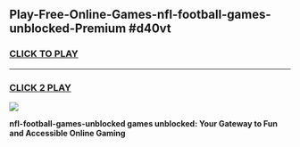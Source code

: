 
## Play-Free-Online-Games-nfl-football-games-unblocked-Premium #d40vt
<h3>
<a href="https://premium.freeplayer.one?title=nfl-football-games-unblocked&ref=8M">CLICK TO PLAY</a></h3>
<hr>

<h3>
<a href="https://premium.freeplayer.one?title=nfl-football-games-unblocked&ref=8M">CLICK 2 PLAY</a>
  
</h3>

<a href="https://premium.freeplayer.one?title=nfl-football-games-unblocked&ref=8M"><img src="https://clearcache.store/games.png"></a>


**nfl-football-games-unblocked games unblocked: Your Gateway to Fun and Accessible Online Gaming**
